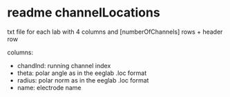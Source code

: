 # readme channelLocations

txt file for each lab with 4 columns and [numberOfChannels] rows + header row

columns:
- chandInd: running channel index
- theta: polar angle as in the eeglab .loc format
- radius: polar norm as in the eeglab .loc format
- name: electrode name
